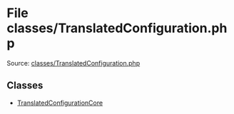 File classes/TranslatedConfiguration.php
=========

Source: [classes/TranslatedConfiguration.php](https://github.com/PrestaShop/PrestaShop/blob/1.5.3.1/classes/TranslatedConfiguration.php)


Classes
-------

* [TranslatedConfigurationCore](class.TranslatedConfigurationCore.md)

